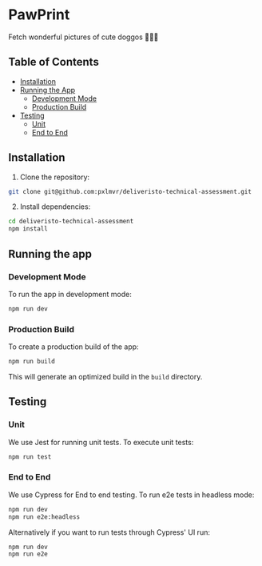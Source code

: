 # PawPrint

Fetch wonderful pictures of cute doggos 🐶🐶🐶

## Table of Contents

- [Installation](#installation)
- [Running the App](#running-the-app)
  - [Development Mode](#development-mode)
  - [Production Build](#production-build)
- [Testing](#testing)
  - [Unit](#unit)
  - [End to End](#end-to-end)

## Installation

1. Clone the repository:

```bash
git clone git@github.com:pxlmvr/deliveristo-technical-assessment.git
```

2. Install dependencies:

```bash
cd deliveristo-technical-assessment
npm install
```

## Running the app

### Development Mode

To run the app in development mode:

```bash
npm run dev
```

### Production Build

To create a production build of the app:

```bash
npm run build
```

This will generate an optimized build in the `build` directory.

## Testing

### Unit

We use Jest for running unit tests. To execute unit tests:

```bash
npm run test
```

### End to End

We use Cypress for End to end testing. To run e2e tests in headless mode:

```bash
npm run dev
npm run e2e:headless
```

Alternatively if you want to run tests through Cypress' UI run:

```bash
npm run dev
npm run e2e
```
